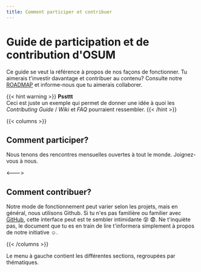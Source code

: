 ```yaml
---
title: Comment participer et contribuer
---
```


# Guide de participation et de contribution d'OSUM

Ce guide se veut la référence à propos de nos façons de fonctionner. Tu aimerais t'investir davantage et contribuer au contenu? Consulte notre [ROADMAP](#) et informe-nous que tu aimerais collaborer. 

{{< hint warning >}}
**Pssttt**  
Ceci est juste un exemple qui permet de donner une idée à quoi les *Contributing Guide* / *Wiki* et *FAQ* pourraient ressembler.
{{< /hint >}}


{{< columns >}}
## Comment participer?

Nous tenons des rencontres mensuelles ouvertes à tout le monde. Joignez-vous à nous.

<--->

## Comment contribuer?

Notre mode de fonctionnement peut varier selon les projets, mais en général, nous utilisons Github. Si tu n'es pas familière ou familier avec [GitHub](https://github.com/osumontreal), cette interface peut est te sembler intimidante 😵 😨. Ne t'inquiète pas, le document que tu es en train de lire t'informera simplement à propos de notre initiative ☺️.

{{< /columns >}}


Le menu à gauche contient les différentes sections, regroupées par thématiques.